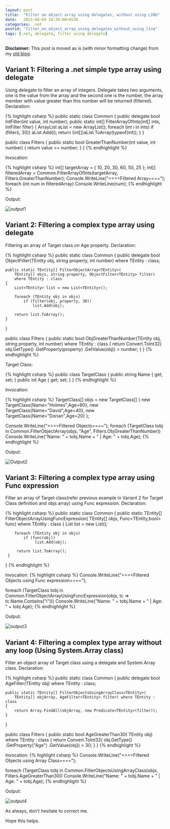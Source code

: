 ```yaml
---
layout: post
title:  "Filter an object array using delegates, without using LINQ"
date:   2013-08-04 18:30:00+0530
categories: .net
postid: "filter_an_object_array_using_delegates_without_using_linq"
tags: [.net, delegate, filter using delegate]
---
```

**Disclaimer:** This post is moved as is (with minor formatting change) from my [old blog](http://programersnotebook.blogspot.de/2013/08/net-interview-question-filter-object.html).

## Variant 1: Filtering a .net simple type array using delegate ##

Using delegate to filter an array of integers. Delegate takes two arguments, one is the value from the array and the second one is the number, the array member with value greater than this number will be returned (filtered).
Declaration:

{% highlight csharp %}
public static class Common
{
    public delegate bool IntFilter(int value, int number);
    public static int[] FilterArrayOfInts(int[] ints, IntFilter filter)
    {
        ArrayList aList = new ArrayList();
        foreach (int i in ints)
            if (filter(i, 30))
                aList.Add(i);
        return (int[])aList.ToArray(typeof(int));
    }
}

public class Filters
{
    public static bool GreaterThanNumber(int value, int number)
    {
        return value >= number;
    }
}
{% endhighlight %}

Invocation:

{% highlight csharp %}
int[] targetArray = { 10, 20, 30, 60, 50, 25 };
int[] filteredArray = Common.FilterArrayOfInts(targetArray, Filters.GreaterThanNumber);
Console.WriteLine("====Filtered Array====");
foreach (int num in filteredArray)
    Console.WriteLine(num);
{% endhighlight %}

Output:

![output1](http://2.bp.blogspot.com/-G6_UQErBsYw/Uf472MC8krI/AAAAAAAAA3I/rjydNnY5L5k/s1600/1.png)

## Variant 2: Filtering a complex type array using delegate ##

Filtering an array of Target class on Age property.
Declaration:

{% highlight csharp %}
public static class Common
{
    public delegate bool ObjectFilter<TEntity>(TEntity obj,
        string property, int number) where TEntity : class;

    public static TEntity[] FilterObjectArray<TEntity>(
        TEntity[] objs, string property, ObjectFilter<TEntity> filter)
        where TEntity : class
    {
        List<TEntity> list = new List<TEntity>();

        foreach (TEntity obj in objs)
            if (filter(obj, property, 30))
                list.Add(obj);

        return list.ToArray();
    }
}

public class Filters
{
    public static bool ObjGreaterThanNumber<TEntity>(TEntity obj,
        string property, int number) where TEntity : class
    {
        return Convert.ToInt32(
            obj.GetType()
                .GetProperty(property)
                .GetValue(obj)) > number;
    }
}
{% endhighlight %}

Target Class:

{% highlight csharp %}
public class TargetClass
{
    public string Name { get; set; }
    public int Age { get; set; }
}
{% endhighlight %}

Invocation:

{% highlight csharp %}
TargetClass[] objs = new TargetClass[] {
                new TargetClass{Name="Holmes",Age=60},
                new TargetClass{Name="David",Age=40},
                new TargetClass{Name="Dorian",Age=20}
            };

Console.WriteLine("====Filtered Objects====");
foreach (TargetClass tobj in 
        Common.FilterObjectArray(objs, "Age", Filters.ObjGreaterThanNumber))
    Console.WriteLine("Name: " + tobj.Name + " | Age: " + tobj.Age);
{% endhighlight %}

Output:

![Output2](http://3.bp.blogspot.com/-U4U617ObwP0/Uf478AMa37I/AAAAAAAAA3U/viWJhD4ezUk/s1600/2.png)
           
## Variant 3: Filtering a complex type array using Func expression ##

Filter an array of Target class(refer previous example in Variant 2 for Target Class definition and objs array) using Func expression.
Declaration:

{% highlight csharp %}
public static class Common
{
    public static TEntity[] FilterObjectArrayUsingFuncExpression<TEntity>(
        TEntity[] objs, Func<TEntity,bool> func) where TEntity : class
    {
        List<TEntity> list = new List<TEntity>();

        foreach (TEntity obj in objs)
            if (func(obj))
                 list.Add(obj);

         return list.ToArray();
     }
}
{% endhighlight %}

Invocation:
{% highlight csharp %}
Console.WriteLine("====Filtered Objects using Func expression====");

foreach (TargetClass tobj in 
        Common.FilterObjectArrayUsingFuncExpression(objs, 
            tc => tc.Name.Contains("i")))
    Console.WriteLine("Name: " + tobj.Name + " | Age: " + tobj.Age);
{% endhighlight %}

Output:

![output3](http://4.bp.blogspot.com/-O0edV85aRf4/Uf478AEUGlI/AAAAAAAAA3g/TOWVcpwv-rU/s1600/3.png)

## Variant 4: Filtering a complex type array without any loop (Using System.Array class) ##

Filter an object array of Target class using a delegate and System.Array class. 
Declaration:

{% highlight csharp %}
public static class Common
{
    public delegate bool AgeFilter<TEntity>(TEntity obj) where TEntity : class;

    public static TEntity[] FilterObjectsUsingArrayClass<TEntity>(
        TEntity[] objArray, AgeFilter<TEntity> filter) where TEntity : class
    {
        return Array.FindAll(objArray, new Predicate<TEntity>(filter));
    }
}

public class Filters
{
    public static bool AgeGreaterThan30<TEntity>(
        TEntity obj) where TEntity : class
    {
        return Convert.ToInt32(
            obj.GetType()
                .GetProperty("Age")
                .GetValue(obj)) > 30;
    }
}
{% endhighlight %}

Invocation:
{% highlight csharp %}
Console.WriteLine("====Filtered Objects using Array Class====");

foreach (TargetClass tobj in 
    Common.FilterObjectsUsingArrayClass(objs, Filters.AgeGreaterThan30))
    Console.WriteLine("Name: " + tobj.Name + " | Age: " + tobj.Age);
{% endhighlight %}

Output:

![output4](http://2.bp.blogspot.com/-Zc_xKUpfQZY/Uf478Ra-xBI/AAAAAAAAA3Y/iLm2opKkwUE/s1600/4.png)

As always, don’t hesitate to correct me.

Hope this helps.